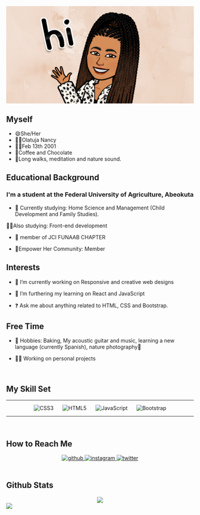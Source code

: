 <img src="https://github.com/moni-nancy/moni-nancy/blob/main/me.png" height= "25%" width= "100%" align="center">


## Myself
- 😄She/Her
- 🌺👑Olatuja Nancy
- 👶🏽Feb 13th 2001
- 💖Coffee and Chocolate
- 💖Long walks, meditation and nature sound.


## Educational Background  
### <div align="center">I'm a student at the Federal University of Agriculture, Abeokuta</div>  
  

- 🏫 Currently studying: Home Science and Management (Child Development and Family Studies).

👩‍💻Also studying: Front-end development 

- 🏫 member of  JCI FUNAAB CHAPTER

- 🏫Empower Her Community: Member  
  


## Interests  
- 🔭 I’m currently working on Responsive and creative web designs

- 🌱 I’m furthering my  learning on React and JavaScript
  

- ❓ Ask me about anything related to HTML, CSS and Bootstrap.  
  



## Free Time  
- 💖 Hobbies: Baking, My acoustic guitar and music, learning a new language (currently Spanish), nature photography🥰

- 👩‍💻 Working on personal projects 
  

<br/>  


## My Skill Set  
<table><tr><td valign="top" width="33%">

<div align="center">  
<img style="margin: 10px" src="https://profilinator.rishav.dev/skills-assets/css3-original-wordmark.svg" alt="CSS3" height="25" />  
<img style="margin: 10px" src="https://profilinator.rishav.dev/skills-assets/html5-original-wordmark.svg" alt="HTML5" height="25" />  
<img style="margin: 10px" src="https://profilinator.rishav.dev/skills-assets/javascript-original.svg" alt="JavaScript" height="25" />   
<img style="margin: 10px" src="https://profilinator.rishav.dev/skills-assets/bootstrap-plain.svg" alt="Bootstrap" height="25" />    
</div>
</td></tr></table>  


<br/>  


## How to Reach Me 
<div align="center">
<a href="https://github.com/moni-nancy" target="_blank">
<img src=https://img.shields.io/badge/github-%2324292e.svg?&style=for-the-badge&logo=github&logoColor=white alt=github style="margin-bottom: 5px;" />
</a>
<a href="https://instagram.com/nancy_olatuja" target="_blank">
<img src=https://img.shields.io/badge/instagram-%23000000.svg?&style=for-the-badge&logo=instagram&logoColor=white alt=instagram style="margin-bottom: 5px;" />
</a>
<a href="https://twitter.com/Nancy_Olatuja" target="_blank">
<img src=https://img.shields.io/badge/twitter-%2300acee.svg?&style=for-the-badge&logo=twitter&logoColor=white alt=twitter style="margin-bottom: 5px;" />
</a>  
</div>  
  

<br/>  


## Github Stats  
<div align="center"><img src="https://github-readme-stats.vercel.app/api?username=moni-nancy&show_icons=true&count_private=true&hide_border=true" align="center" /></div>  

<img src="https://github-readme-stats.vercel.app/api/top-langs/?username=moni-nancy&hide_border=true&layout=compact" align="left" />  

<br/>  
